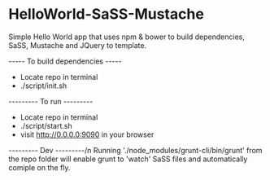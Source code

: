 HelloWorld-SaSS-Mustache
========================

Simple Hello World app that uses npm & bower to build dependencies, SaSS, Mustache and JQuery to template.

----- To build dependencies -----
- Locate repo in terminal
- ./script/init.sh

--------- To run ---------
- Locate repo in terminal
- ./script/start.sh
- visit http://0.0.0.0:9090 in your browser




--------- Dev ---------/n
Running './node_modules/grunt-cli/bin/grunt' 
from the repo folder will enable grunt to 'watch' SaSS files and automatically comiple on the fly.
